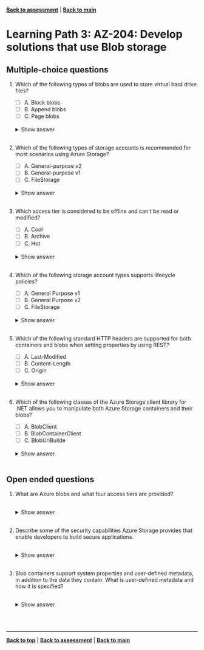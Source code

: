 <a id="top" />

<br/>


[**Back to assessment**](./assessment.md) |   [**Back to main**](../README.md) 

# Learning Path 3: AZ-204: Develop solutions that use Blob storage

## Multiple-choice questions	


1. Which of the following types of blobs are used to store virtual hard drive files?

    - [ ]  A. Block blobs
    - [ ]  B. Append blobs
    - [ ]  C. Page blobs

    <br>

    <details>
    <summary>Show answer</summary>
    Page blobs
    </details>

    <br>

2. Which of the following types of storage accounts is recommended for most scenarios using Azure Storage?

    - [ ]  A. General-purpose v2
    - [ ]  B. General-purpose v1 
    - [ ]  C. FileStorage

    <br>

    <details>
    <summary>Show answer</summary>
    General-purpose v2
    </details>

    <br>

3. Which access tier is considered to be offline and can't be read or modified?

    - [ ]  A. Cool
    - [ ]  B. Archive
    - [ ]  C. Hot

    <br>

    <details>
    <summary>Show answer</summary>
    Archive
    </details>

    <br>

4. Which of the following storage account types supports lifecycle policies?

    - [ ]  A. General Purpose v1
    - [ ]  B. General Purpose v2
    - [ ]  C. FileStorage 

    <br>

    <details>
    <summary>Show answer</summary>
    General Purpose v2
    </details>

    <br>

5. Which of the following standard HTTP headers are supported for both containers and blobs when setting properties by using REST?

    - [ ]  A. Last-Modified
    - [ ]  B. Content-Length
    - [ ]  C. Origin

    <br>

    <details>
    <summary>Show answer</summary>
    Last-Modified
    </details>

    <br>

6. Which of the following classes of the Azure Storage client library for .NET allows you to manipulate both Azure Storage containers and their blobs?

    - [ ]  A. BlobClient
    - [ ]  B. BlobContainerClient
    - [ ]  C. BlobUriBuilde

    <br>

    <details>
    <summary>Show answer</summary>
    BlobContainerClient
    </details>

    <br>

## Open ended questions

1. What are Azure blobs and what four access tiers are provided?


    <br>

    <details>
    <summary>Show answer</summary>
    Azure blob storage stores unstructured data. Blob storage can store any type of text or binary data. For example, images and video. The hot tier is optimized for frequent access of objects in the storage account. The cool tier is optimized for storing large amounts of data that is infrequently accessed and stored for at least 30 days. The cold tier is optimized for storing data that is infrequently accessed and stored for a minimum of 90 days. The cold tier has lower storage costs and higher access costs compared to the cool tier. The archive tier is optimized for data that can tolerate several hours of retrieval latency and will remain in the Archive tier for at least 180 days.
    </details>

    <br>



2. Describe some of the security capabilities Azure Storage provides that enable developers to build secure applications.

    <br>

    <details>
    <summary>Show answer</summary>
    All data written to Azure Storage is automatically encrypted using Storage Service Encryption. You can use Microsoft Entra ID and Role-Based Access Control for both resource management and data operations. You can also use shared access signatures to delegate access to data object in Azure Storage.
    </details>

    <br>



3. Blob containers support system properties and user-defined metadata, in addition to the data they contain. What is user-defined metadata and how it is specified?

    <br>

    <details>
    <summary>Show answer</summary>
    User-defined metadata consists of one or more name-value pairs that you specify for a Blob storage resource. You can use metadata to store additional values with the resource. Metadata values are for your own purposes only, and do not affect how the resource behaves
    </details>

    <br>


<br/>

------

[**Back to top**](#top) | [**Back to assessment**](./assessment.md) | [**Back to main**](../README.md) 
